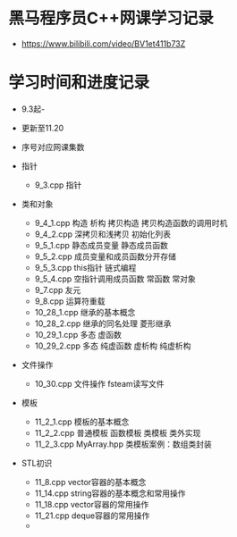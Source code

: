 # 黑马程序员C++网课学习记录
* https://www.bilibili.com/video/BV1et411b73Z

# 学习时间和进度记录
* 9.3起-
* 更新至11.20
* 序号对应网课集数
  
* 指针
  * 9_3.cpp 指针
  
* 类和对象
  * 9_4_1.cpp 构造 析构 拷贝构造 拷贝构造函数的调用时机
  * 9_4_2.cpp 深拷贝和浅拷贝 初始化列表
  * 9_5_1.cpp 静态成员变量 静态成员函数
  * 9_5_2.cpp 成员变量和成员函数分开存储
  * 9_5_3.cpp this指针 链式编程
  * 9_5_4.cpp 空指针调用成员函数 常函数 常对象
  * 9_7.cpp 友元
  * 9_8.cpp 运算符重载
  * 10_28_1.cpp 继承的基本概念
  * 10_28_2.cpp 继承的同名处理 菱形继承
  * 10_29_1.cpp 多态 虚函数
  * 10_29_2.cpp 多态 纯虚函数 虚析构 纯虚析构

* 文件操作
  * 10_30.cpp 文件操作 fsteam读写文件

* 模板
  * 11_2_1.cpp 模板的基本概念
  * 11_2_2.cpp 普通模板 函数模板 类模板 类外实现
  * 11_2_3.cpp MyArray.hpp 类模板案例：数组类封装

* STL初识
  * 11_8.cpp vector容器的基本概念
  * 11_14.cpp string容器的基本概念和常用操作
  * 11_18.cpp vector容器的常用操作
  * 11_21.cpp deque容器的常用操作
  * 